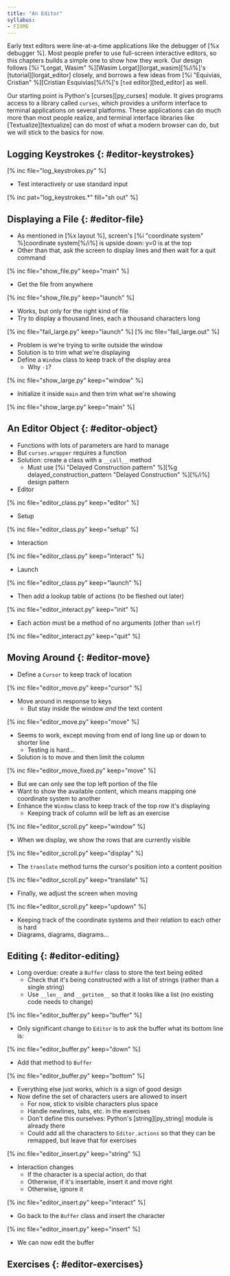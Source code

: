 ```yaml
---
title: "An Editor"
syllabus:
- FIXME
---
```


Early text editors were line-at-a-time applications like the debugger of [%x debugger %].
Most people prefer to use full-screen interactive editors,
so this chapters builds a simple one to show how they work.
Our design follows [%i "Lorgat, Wasim" %][Wasim Lorgat][lorgat_wasim][%/i%]'s
[tutorial][lorgat_editor] closely,
and borrows a few ideas from [%i "Equivias, Cristian" %][Cristian Esquivias[%/i%]'s
[`ted` editor][ted_editor] as well.

Our starting point is Python's [curses][py_curses] module.
It gives programs access to a library called `curses`,
which provides a uniform interface to terminal applications on several platforms.
These applications can do much more than most people realize,
and terminal interface libraries like [Textualize][textualize]
can do most of what a modern browser can do,
but we will stick to the basics for now.

## Logging Keystrokes {: #editor-keystrokes}

[% inc file="log_keystrokes.py" %]

-   Test interactively or use standard input

[% inc pat="log_keystrokes.*" fill="sh out" %]

## Displaying a File {: #editor-file}

-   As mentioned in [%x layout %],
    screen's [%i "coordinate system" %]coordinate system[%/i%] is upside down:
    y=0 is at the top
-   Other than that, ask the screen to display lines and then wait for a quit command

[% inc file="show_file.py" keep="main" %]

-   Get the file from anywhere

[% inc file="show_file.py" keep="launch" %]

-   Works, but only for the right kind of file
-   Try to display a thousand lines, each a thousand characters long

[% inc file="fail_large.py" keep="launch" %]
[% inc file="fail_large.out" %]

-   Problem is we're trying to write outside the window
-   Solution is to trim what we're displaying
-   Define a `Window` class to keep track of the display area
    -   Why `-1`?

[% inc file="show_large.py" keep="window" %]

-   Initialize it inside `main` and then trim what we're showing

[% inc file="show_large.py" keep="main" %]

## An Editor Object {: #editor-object}

-   Functions with lots of parameters are hard to manage
-   But `curses.wrapper` requires a function
-   Solution: create a class with a `__call__` method
    -   Must use [%i "Delayed Construction pattern" %][%g delayed_construction_pattern "Delayed Construction" %][%/i%] design pattern
-   Editor

[% inc file="editor_class.py" keep="editor" %]

-   Setup

[% inc file="editor_class.py" keep="setup" %]

-   Interaction

[% inc file="editor_class.py" keep="interact" %]

-   Launch

[% inc file="editor_class.py" keep="launch" %]

-   Then add a lookup table of actions (to be fleshed out later)

[% inc file="editor_interact.py" keep="init" %]

-   Each action must be a method of no arguments (other than `self`)

[% inc file="editor_interact.py" keep="quit" %]

## Moving Around {: #editor-move}

-   Define a `Cursor` to keep track of location

[% inc file="editor_move.py" keep="cursor" %]

-   Move around in response to keys
    -   But stay inside the window *and* the text content

[% inc file="editor_move.py" keep="move" %]

-   Seems to work, except moving from end of long line up or down to shorter line
    -   Testing is hard…
-   Solution is to move and then limit the column

[% inc file="editor_move_fixed.py" keep="move" %]

-   But we can only see the top left portion of the file
-   Want to show the available content, which means mapping one coordinate system to another
-   Enhance the `Window` class to keep track of the top row it's displaying
    -   Keeping track of column will be left as an exercise

[% inc file="editor_scroll.py" keep="window" %]

-   When we display, we show the rows that are currently visible

[% inc file="editor_scroll.py" keep="display" %]

-   The `translate` method turns the cursor's position into a content position

[% inc file="editor_scroll.py" keep="translate" %]

-   Finally, we adjust the screen when moving

[% inc file="editor_scroll.py" keep="updown" %]

-   Keeping track of the coordinate systems and their relation to each other is hard
-   Diagrams, diagrams, diagrams…

## Editing {: #editor-editing}

-   Long overdue: create a `Buffer` class to store the text being edited
    -   Check that it's being constructed with a list of strings (rather than a single string)
    -   Use `__len__` and `__getitem__` so that it looks like a list (no existing code needs to change)

[% inc file="editor_buffer.py" keep="buffer" %]

-   Only significant change to `Editor` is to ask the buffer what its bottom line is:

[% inc file="editor_buffer.py" keep="down" %]

-   Add that method to `Buffer`

[% inc file="editor_buffer.py" keep="bottom" %]

-   Everything else just works, which is a sign of good design
-   Now define the set of characters users are allowed to insert
    -   For now, stick to visible characters plus space
    -   Handle newlines, tabs, etc. in the exercises
    -   Don't define this ourselves: Python's [string][py_string] module is already there
    -   Could add all the characters to `Editor.actions` so that they can be remapped, but leave that for exercises

[% inc file="editor_insert.py" keep="string" %]

-   Interaction changes
    -   If the character is a special action, do that
    -   Otherwise, if it's insertable, insert it and move right
    -   Otherwise, ignore it

[% inc file="editor_insert.py" keep="interact" %]

-   Go back to the `Buffer` class and insert the character

[% inc file="editor_insert.py" keep="insert" %]

-   We can now edit the buffer

## Exercises {: #editor-exercises}
